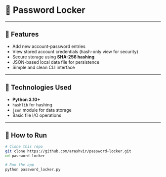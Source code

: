 # 🔐 Password Locker

---

## 📌 Features

- Add new account-password entries
- View stored account credentials (hash-only view for security)
- Secure storage using **SHA-256 hashing**
- JSON-based local data file for persistence
- Simple and clean CLI interface

---

## 🧠 Technologies Used

- **Python 3.10+**
- `hashlib` for hashing
- `json` module for data storage
- Basic file I/O operations

---

## 🚀 How to Run

```bash
# Clone this repo
git clone https://github.com/arashvir/password-locker.git
cd password-locker

# Run the app
python password_locker.py
